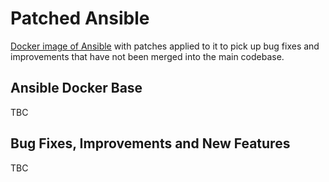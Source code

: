 Patched Ansible
===============

[Docker image of Ansible](https://github.com/ansible/ansible-docker-base) with
patches applied to it to pick up bug fixes and improvements that have not been
merged into the main codebase.

## Ansible Docker Base

TBC

## Bug Fixes, Improvements and New Features

TBC
